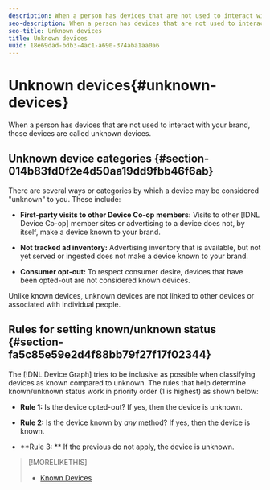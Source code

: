 ```yaml
---
description: When a person has devices that are not used to interact with your brand, those devices are called unknown devices.
seo-description: When a person has devices that are not used to interact with your brand, those devices are called unknown devices.
seo-title: Unknown devices
title: Unknown devices
uuid: 18e69dad-bdb3-4ac1-a690-374aba1aa0a6
---
```


# Unknown devices{#unknown-devices}

When a person has devices that are not used to interact with your brand, those devices are called unknown devices.

## Unknown device categories {#section-014b83fd0f2e4d50aa19dd9fbb46f6ab}

There are several ways or categories by which a device may be considered "unknown" to you. These include:

* **First-party visits to other Device Co-op members:** Visits to other [!DNL Device Co-op] member sites or advertising to a device does not, by itself, make a device known to your brand. 

* **Not tracked ad inventory:** Advertising inventory that is available, but not yet served or ingested does not make a device known to your brand. 
* **Consumer opt-out:** To respect consumer desire, devices that have been opted-out are not considered known devices.

Unlike known devices, unknown devices are not linked to other devices or associated with individual people.

## Rules for setting known/unknown status {#section-fa5c85e59e2d4f88bb79f27f17f02344}

The [!DNL Device Graph] tries to be inclusive as possible when classifying devices as known compared to unknown. The rules that help determine known/unknown status work in priority order (1 is highest) as shown below:

* **Rule 1:** Is the device opted-out? If yes, then the device is unknown. 
* **Rule 2:** Is the device known by *any* method? If yes, then the device is known. 

* **Rule 3: ** If the previous do not apply, the device is unknown.

>[!MORELIKETHIS]
>
>* [Known Devices](../processes/known-device.md#concept-8e87c276819a48bfac5cef10b45216d1)
